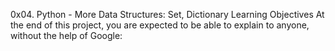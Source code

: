 0x04. Python - More Data Structures: Set, Dictionary Learning Objectives At the end of this project, you are expected to be able to explain to anyone, without the help of Google:
